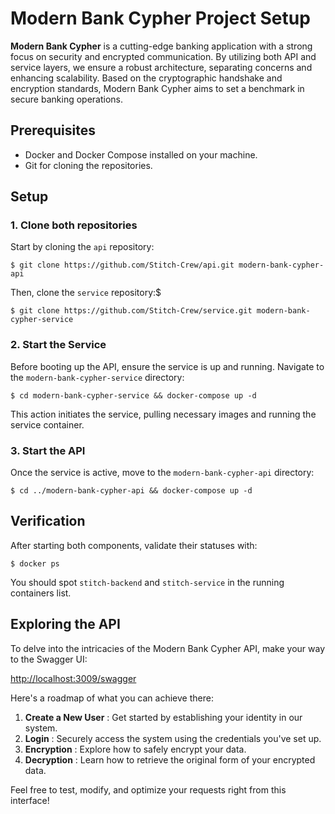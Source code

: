 # Modern Bank Cypher Project Setup

**Modern Bank Cypher** is a cutting-edge banking application with a strong focus on security and encrypted communication. By utilizing both API and service layers, we ensure a robust architecture, separating concerns and enhancing scalability. Based on the cryptographic handshake and encryption standards, Modern Bank Cypher aims to set a benchmark in secure banking operations.

## Prerequisites

* Docker and Docker Compose installed on your machine.
* Git for cloning the repositories.

## Setup

### 1. Clone both repositories

Start by cloning the `api` repository:

```
$ git clone https://github.com/Stitch-Crew/api.git modern-bank-cypher-api
```

Then, clone the `service` repository:$

```
$ git clone https://github.com/Stitch-Crew/service.git modern-bank-cypher-service
```

### 2. Start the Service

Before booting up the API, ensure the service is up and running. Navigate to the `modern-bank-cypher-service` directory:

```
$ cd modern-bank-cypher-service && docker-compose up -d
```

This action initiates the service, pulling necessary images and running the service container.

### 3. Start the API

Once the service is active, move to the `modern-bank-cypher-api` directory:

```
$ cd ../modern-bank-cypher-api && docker-compose up -d
```

## Verification

After starting both components, validate their statuses with:

```
$ docker ps
```

You should spot `stitch-backend` and `stitch-service` in the running containers list.


## Exploring the API

To delve into the intricacies of the Modern Bank Cypher API, make your way to the Swagger UI:

[http://localhost:3009/swagger](http://localhost:3009/swagger)

Here's a roadmap of what you can achieve there:

1. **Create a New User** : Get started by establishing your identity in our system.
2. **Login** : Securely access the system using the credentials you've set up.
3. **Encryption** : Explore how to safely encrypt your data.
4. **Decryption** : Learn how to retrieve the original form of your encrypted data.

Feel free to test, modify, and optimize your requests right from this interface!
